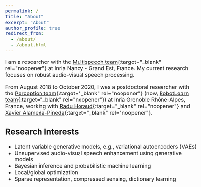```yaml
---
permalink: /
title: "About"
excerpt: "About"
author_profile: true
redirect_from: 
  - /about/
  - /about.html
---
```


<style type="text/css"> body{ font-size: 13pt; } </style>

I am a researcher with the [Multispeech team](https://team.inria.fr/multispeech/){:target="_blank" rel="noopener"} at Inria Nancy - Grand Est, France. My current research focuses on robust audio-visual speech processing.

From August 2018 to October 2020, I was a postdoctoral researcher with the [Perception team](https://team.inria.fr/perception/){:target="_blank" rel="noopener"} (now, [RobotLearn team](https://team.inria.fr/robotlearn/){:target="_blank" rel="noopener"}) at Inria Grenoble Rhône-Alpes, France, working with [Radu Horaud](https://team.inria.fr/perception/team-members/radu-patrice-horaud/){:target="_blank" rel="noopener"} and [Xavier Alameda-Pineda](http://xavirema.eu/){:target="_blank" rel="noopener"}. 

Research Interests
------

* Latent variable generative models, e.g., variational autoencoders (VAEs)
* Unsupervised audio-visual speech enhancement using generative models
* Bayesian inference and probabilistic machine learning
* Local/global optimization
* Sparse representation, compressed sensing, dictionary learning

